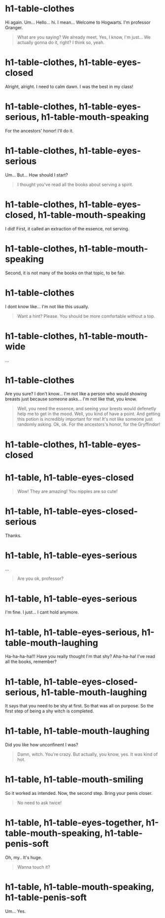 # h1-table-clothes

Hi again. Um...
Hello... hi.
I mean... Welcome to Hogwarts. I'm professor Granger.
> What are you saying? We already meet.
Yes, I know, I'm just...
We actually gonna do it, right?
> I think so, yeah.
# h1-table-clothes, h1-table-eyes-closed
Alright, alright. I need to calm dawn. I was the best in my class!
# h1-table-clothes, h1-table-eyes-serious, h1-table-mouth-speaking
For the ancestors' honor! I'll do it.
# h1-table-clothes, h1-table-eyes-serious
Um...
But... How should I start?
> I thought you've read all the books about serving a spirit.
# h1-table-clothes, h1-table-eyes-closed, h1-table-mouth-speaking
I did! First, it called an extraction of the essence, not serving.
# h1-table-clothes, h1-table-mouth-speaking
Second, it is not many of the books on that topic, to be fair.
# h1-table-clothes
I dont know like... I'm not like this usually.
> Want a hint?
Please.
> You should be more comfortable without a top.
# h1-table-clothes, h1-table-mouth-wide
...
# h1-table-clothes
Are you sure? I don't know...
I'm not like a person who would showing breasts just because someone asks...
I'm not like that, you know.
> Well, you need the essence, and seeing your brests would defenetly help me to get in the mood.
Well, you kind of have a point.
And getting this potion is incredibly important for me!
It's not like someone just randomly asking.
Ok, ok. For the ancestors's honor, for the Gryffindor!
# h1-table-clothes, h1-table-eyes-closed

# h1-table, h1-table-eyes-closed

> Wow! They are amazing! You nipples are so cute!
# h1-table, h1-table-eyes-closed-serious
Thanks.
# h1-table, h1-table-eyes-serious
...
> Are you ok, professor?
# h1-table, h1-table-eyes-serious
I'm fine. I just...
I cant hold anymore.
# h1-table, h1-table-eyes-serious, h1-table-mouth-laughing
Ha-ha-ha-ha!!!
Have you really thought I'm that shy? Aha-ha-ha!
I've read all the books, remember?
# h1-table, h1-table-eyes-closed-serious, h1-table-mouth-laughing
It says that you need to be shy at first. So that was all on purpose.
So the first step of being a shy witch is completed.
# h1-table, h1-table-mouth-laughing
Did you like how unconfinent I was?
> Damn, witch. You're crazy. But actually, you know, yes. It was kind of hot.
# h1-table, h1-table-mouth-smiling
So it worked as intended.
Now, the second step. Bring your penis closer.
> No need to ask twice!
# h1-table, h1-table-eyes-together, h1-table-mouth-speaking, h1-table-penis-soft

Oh, my..
It's huge.
> Wanna touch it?
# h1-table, h1-table-mouth-speaking, h1-table-penis-soft
Um... Yes.
